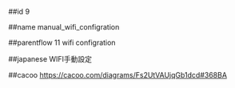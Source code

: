 ##id
9

##name
manual_wifi_configration

##parentflow
11        wifi configration

##japanese
WIFI手動設定

##cacoo
https://cacoo.com/diagrams/Fs2UtVAUjqGb1dcd#368BA

